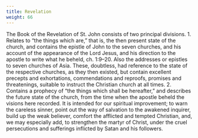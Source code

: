 ```yaml
---
title: Revelation
weight: 66
---
```


The Book of the Revelation of St. John consists of two principal divisions. 1. Relates to “the things which are,” that is, the then present state of the church, and contains the epistle of John to the seven churches, and his account of the appearance of the Lord Jesus, and his direction to the apostle to write what he beheld, ch. 1:9–20. Also the addresses or epistles to seven churches of Asia. These, doubtless, had reference to the state of the respective churches, as they then existed, but contain excellent precepts and exhortations, commendations and reproofs, promises and threatenings, suitable to instruct the Christian church at all times. 2. Contains a prophecy of “the things which shall be hereafter,” and describes the future state of the church, from the time when the apostle beheld the visions here recorded. It is intended for our spiritual improvement; to warn the careless sinner, point out the way of salvation to the awakened inquirer, build up the weak believer, comfort the afflicted and tempted Christian, and, we may especially add, to strengthen the martyr of Christ, under the cruel persecutions and sufferings inflicted by Satan and his followers.
